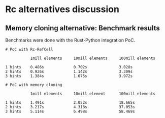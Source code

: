 # Rc<RefCell> alternatives discussion

## Memory cloning alternative: Benchmark results
Benchmarks were done with the Rust-Python integration PoC.

```
# PoC with Rc-RefCell

           1mill elements     10mill elements     100mill elements
            
1 hints    0.486s             0.702s              3.028s
2 hints    0.926s             1.142s              3.309s
3 hints    1.384s             1.675s              3.972s
```

```
# PoC with memory cloning

           1mill elements     10mill element      100mill elements 
            
1 hints    1.491s             2.052s              18.665s 
2 hints    3.217s             4.318s              37.053s 
3 hints    5.114s             6.498s              58.469s
```